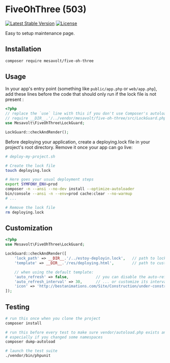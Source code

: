 # FiveOhThree (503)

[![Latest Stable Version](https://poser.pugx.org/mesavolt/five-oh-three/v/stable)](https://packagist.org/packages/mesavolt/five-oh-three)
[![License](https://poser.pugx.org/mesavolt/five-oh-three/license)](https://packagist.org/packages/mesavolt/five-oh-three)

Easy to setup maintenance page.

## Installation

```bash
composer require mesavolt/five-oh-three
```

## Usage

In your app's entry point (something like `public/app.php` or `web/app.php`),
add these lines before the code that should only run if the lock file is not present :

```php
<?php
// replace the `use` line with this if you don't use Composer's autoloader
// require __DIR__.'/../vendor/mesavolt/five-oh-three/src/LockGuard.php';
use Mesavolt\FiveOhThree\LockGuard;

LockGuard::checkAndRender();
```

Before deploying your application, create a deploying.lock file in your project's root
directory. Remove it once your app can go live:

```bash
# deploy-my-project.sh

# Create the lock file
touch deploying.lock

# Here goes your usual deployment steps
export SYMFONY_ENV=prod
composer -n --ansi --no-dev install --optimize-autoloader
bin/console --ansi -n --env=prod cache:clear --no-warmup
# ...

# Remove the lock file
rm deploying.lock
```

## Customization

```php
<?php
use Mesavolt\FiveOhThree\LockGuard;

LockGuard::checkAndRender([
    'lock_path' => __DIR__.'/../estoy-deployin.lock',   // path to lock file
    'template' => __DIR__.'/res/deploying.html',        // path to custom template (can either be a PHP or HTML file)

    // when using the default template:
    'auto_refresh' => false,            // you can disable the auto-refresh...
    'auto_refresh_interval' => 30,      // ... or customize its interval
    'icon' => 'http://bestanimations.com/Site/Construction/under-construction-animated-gif-8.gif',
]);
```

## Testing

```bash
# run this once when you clone the project
composer install

# run this before every test to make sure vendor/autoload.php exists and is up-to-date,
# especially if you changed some namespaces
composer dump-autoload 

# launch the test suite
./vendor/bin/phpunit
```
